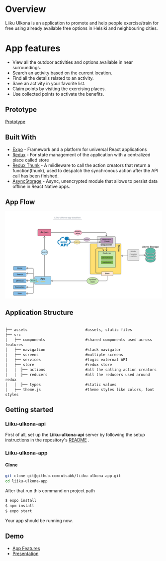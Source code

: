 # Overview
Liiku Ulkona is an application to promote and help people exercise/train for free using already available free options in Helsiki and neighbouring cities. 

# App features
* View all the outdoor activities and options available in near surroundings.
* Search an activity based on the current location.
* Find all the details related to an activity.
* Save an activity in your favorite list.
* Claim points by visiting the exercising places.
* Use collected points to activate the benefits.

## Prototype 
 [Prototype](https://www.figma.com/proto/uGG7AtMk3iSF5QewQ5c16v/Helbbo-Liiku-ulkona?node-id=37%3A287&scaling=min-zoom&page-id=37%3A285&starting-point-node-id=37%3A287
)

## Built With

- [Expo](https://expo.dev/) - Framework and a platform for universal React applications
- [Redux](https://redux.js.org/introduction/getting-started) - For state management of the application with a centralized place called store
- [Redux Thunk](https://redux.js.org/usage/writing-logic-thunks#what-is-a-thunk) - A miidleware to call the action creators that return a function(thunk), used to despatch the synchronous action after the API call has been finished.
- [AsyncStorage](https://docs.expo.dev/versions/latest/sdk/async-storage/) - Async, unencrypted module that allows to persist data offline in React Native apps.

## App Flow 
<p align="center">
    <a href="http://">
        <img src="./assets/appDataflow.png" >
    </a>
</p>


## Application Structure 

```

├── assets                          #assets, static files
├── src
│   ├── components                  #shared components used across features
│   ├── navigation                  #stack navigator
│   ├── screens                     #multiple screens
│   ├── services                    #logic external API
│   ├── store                       #redux store
│   │  ├── actions                  #all the calling action creators
│   │  ├── reducers                 #all the reducers used around redux
│   │  ├── types                    #static values
│   ├── theme.js                    #theme styles like colors, font styles

```

<!-- GETTING STARTED -->
## Getting started

### Liiku-ulkona-api
First of all, set up the **Liiku-ulkona-api** server by following the setup instructions in the repository's [README](https://github.com/utsabk/liiku-ulkona-api) .

### Liiku-ulkona-app
#### Clone
```sh
git clone git@github.com:utsabk/liiku-ulkona-app.git
cd liiku-ulkona-app
```
After that run this command on project path

```sh
$ expo install
$ npm install
$ expo start
```
Your app should be running now.

## Demo
- [App Features](https://youtu.be/A9jyRBwlYwM)
- [Presentation](https://youtu.be/5iza5jHNYeE)